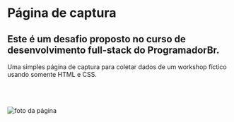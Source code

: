 <h1>Página de captura</h1>
<h2>Este é um desafio proposto no curso de desenvolvimento full-stack do ProgramadorBr.</h2>
<p>Uma simples página de captura para coletar dados de um workshop fíctico usando somente HTML e CSS.</p>
<br><br><br>
<img src="https://github.com/lucastrindadebarra/pagina-de-captura/blob/master/imagens/images/Captura%20de%20Tela%20(14).png" alt="foto da página">

